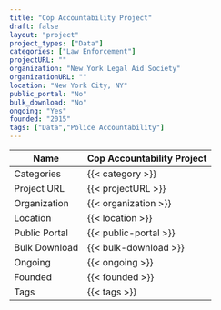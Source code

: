```yaml
---
title: "Cop Accountability Project"
draft: false
layout: "project"
project_types: ["Data"]
categories: ["Law Enforcement"]
projectURL: ""
organization: "New York Legal Aid Society"
organizationURL: ""
location: "New York City, NY"
public_portal: "No"
bulk_download: "No"
ongoing: "Yes"
founded: "2015"
tags: ["Data","Police Accountability"]
---
```



Name                    |  Cop Accountability Project    
------------------------|----
Categories              | {{< category >}} 
Project URL             | {{< projectURL >}} 
Organization            | {{< organization >}} 
Location                | {{< location >}} 
Public Portal           | {{< public-portal >}} 
Bulk Download           | {{< bulk-download >}} 
Ongoing                 | {{< ongoing >}} 
Founded                 | {{< founded >}} 
Tags                    | {{< tags >}} 
